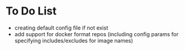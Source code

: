 # To Do List
- creating default config file if not exist
- add support for docker format repos (including config params for specifying includes/excludes for image names) 
